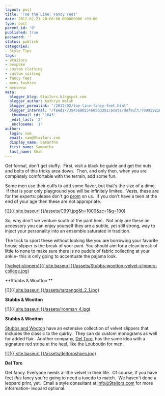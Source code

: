 ```yaml
---
layout: post
title: 'Toe the Line: Fancy Feet'
date: 2012-02-23 20:08:00.000000000 +00:00
type: post
parent_id: '0'
published: true
password: ''
status: publish
categories:
- Style Tips
tags:
- 9tailors
- bespoke
- custom clothing
- custom suiting
- fancy feet
- mens fashion
- menswear
meta:
  blogger_blog: 9tailors.blogspot.com
  blogger_author: Kathryn Walsh
  blogger_permalink: "/2012/02/toe-line-fancy-feet.html"
  blogger_internal: "/feeds/7394569855460563391/posts/default/709929218379439926"
  _thumbnail_id: '1043'
  _edit_last: '2'
  _encloseme: '1'
author:
  login: sam
  email: sam@9tailors.com
  display_name: Samantha
  first_name: Samantha
  last_name: Shih
---
```

Get formal, don't get stuffy.  First, visit a black tie guide and get the nuts and bolts of this tricky area down.  Then, and only then, when you are completely comfortable with the terrain, add some fun.

Some men use their cuffs to add some flavor, but that's the size of a dime.  If that is your only playground you will be infinitely limited.  Vests, these are for the experts: please don't go [prom](http://www.mytuxedocatalog.com/blog/new-rental-tuxedos-and-suits-for-2012/) on us.  If you don't have a teen at the end of your age then these are not appropriate.

[![]({{ site.baseurl }}/assets/C991.jpg&h=1000&zc=1&q=100)](http://www.mytuxedocatalog.com/scripts/timthumb.php?src=http://www.mytuxedocatalog.com/wp-content/uploads/C991.jpg&h=1000&zc=1&q=100)

So, why don't we venture south of the pant hem.  Not only are these an accessory you can enjoy yourself they are a subtle, yet still strong, way to inject your personality into an ensemble saturated in tradition.

The trick to sport these without looking like you are borrowing your favorite house slipper is the break of your pant. You should aim for a clean break of little to none to make sure there is no puddle of fabric collecting at your ankle- this is only going to accentuate the pajama look.

[![velvet-slippers]({{ site.baseurl }}/assets/Stubbs-wootton-velvet-slippers-college.jpg)](http://www.upscalehype.com/wp-content/uploads/2010/11/Stubbs-wootton-velvet-slippers-college.jpg)

**Stubbs & Wootton **

[![]({{ site.baseurl }}/assets/tarzangold_2_1.jpg)](http://www.stubbsandwootton.com/media/catalog/product/cache/1/image/9df78eab33525d08d6e5fb8d27136e95/t/a/tarzangold_2_1.jpg)

**Stubbs & Wootton**

[![]({{ site.baseurl }}/assets/ironman_4.jpg)](http://www.stubbsandwootton.com/media/catalog/product/cache/1/image/9df78eab33525d08d6e5fb8d27136e95/i/r/ironman_4.jpg)

**Stubbs & Wootton**

[Stubbs and Wooton](http://www.stubbsandwootton.com/) have an extensive collection of velvet slippers that includes the classic to the quirky.  They can do custom monograms as well for added flair.  Another company, [Del Toro](http://www.deltoroshoes.com/), has the same idea with a signature red stripe at the heel, like the Louboutin for men.

[![]({{ site.baseurl }}/assets/deltoroshoes.jpg)](http://www.luxuryfiend.com/wp-content/uploads/2010/12/deltoroshoes.jpg)

**Del Toro**

Get fancy. Everyone needs a little velvet in their life.  Of course, if you have feet _this_ fancy you're going to need a tuxedo to match.  We haven't done a leopard print, yet.  Email a style consultant at [info@9tailors.com](mailto:info@9tailors.com) for more information- leopard optional.